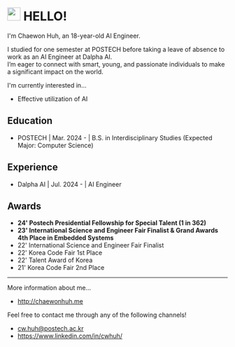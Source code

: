 # <img src="https://raw.githubusercontent.com/MartinHeinz/MartinHeinz/master/wave.gif" width="30px" height="30px"> HELLO!

I'm Chaewon Huh, an 18-year-old AI Engineer.

I studied for one semester at POSTECH before taking a leave of absence to work as an AI Engineer at Dalpha AI.  
I’m eager to connect with smart, young, and passionate individuals to make a significant impact on the world.

I'm currently interested in...  
- Effective utilization of AI
  

## Education
- POSTECH | Mar. 2024 - | B.S. in Interdisciplinary Studies (Expected Major: Computer Science)


## Experience
- Dalpha AI | Jul. 2024 - | AI Engineer


## Awards
- **24' Postech Presidential Fellowship for Special Talent (1 in 362)**  
- **23' International Science and Engineer Fair Finalist & Grand Awards 4th Place in Embedded Systems**  
- 22' International Science and Engineer Fair Finalist  
- 22' Korea Code Fair 1st Place  
- 22' Talent Award of Korea  
- 21' Korea Code Fair 2nd Place  



---

More information about me...  
- http://chaewonhuh.me

Feel free to contact me through any of the following channels!  
- cw.huh@postech.ac.kr  
- https://www.linkedin.com/in/cwhuh/
